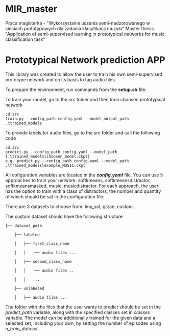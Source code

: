 MIR_master
==============================
Praca magisterka - "Wykorzystanie uczenia semi-nadzorowanego w sieciach prototypowych dla zadania klasyfikacji muzyki"
Master thesis "Application of semi-supervised learning in prototypical networks for music classification task"

# Prototypical Network prediction APP

This library was created to allow the user to train his own semi-supervised prototype network and on its basis to tag audio files.

To prepare the environment, run commands from the **setup.sh** file.

To train your model, go to the *src* folder and then train choosen prototypical network
```
cd src
train.py --config_path config.yaml --model_output_path .\trained_models
```

To provide labels for audio files, go to the *src* folder and call the following code
```
cd src
predict.py --config_path config.yaml --model_path {.\trained_models\choosen_model.ckpt}
e.g. predict.py --config_path config.yaml --model_path .\trained_models\example_MUSIC.ckpt
```

All cofiguration variables are located in the ***config.yaml*** file. 
You can use 5 approaches to train your network: softkmeans, softkmeansdistractor, softkmeansmasked, music, musicdistractor. For each approach, the user has the option to train with a class of distractors, the number and quantity of which should be sat in the configuration file.

There are 3 datasets to choose from: tiny_sol, gtzan, custom.

The custom dataset should have the following structure 
```
├── dataset_path

    ├── labeled
    
    │   ├── first_class_name
    
    │   │   ├── audio files ...
    
    │   ├── second_class_name
    
    │   │   ├── audio files ..
    
    │   │   ...
    
    ├── unlabeled
    
    │   ├── audio files ...
```    

The folder with the files that the user wants to predict should be set in the *predict_path* variable, along with the specified classes set in *classes* variable. The model can be additionally trained for the given data and a selected set, including your own, by setting the number of episodes using *n_train_dataset*.
